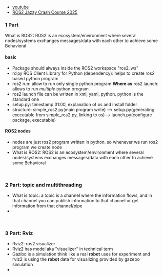 - [youtube](https://www.youtube.com/watch?v=Se5pvRlTX8s)
- [ROS2 Jazzy Crash Course 2025](https://app.theconstruct.ai/rosjects/898950/)

### 1 Part

What is ROS2: ROS2 is an ecosystem/environment where several nodes/systems exchanges messages/data with each other to achieve some Behavioral

#### basic

- Package should always inside the ROS2 workspace "ros2_ws"
- rclpy ROS Client Library for Python (dependency): helps to create ros2 based python program
- ros2 run: allow to run only single python program **Where as** ros2 launch: allows to run _multiple_ python program
- ros2 launch file can be written in xml, yaml, python. python is the standard one
- setup.py: timestamp 31:00, explanation of os and install folder
- structure: simple_ros2.py(main program write) --> setup.py(generating executable from simple_ros2.py, linking to os)--> launch.py(configure package, executable)

#### ROS2 nodes

- nodes are just ros2 program written in python. so whenever we run ros2 program we create node
- What is ROS2: ROS2 is an ecosystem/environment where several nodes/systems exchanges messages/data with each other to achieve some Behavioral

<br>

### 2 Part: topic and multithreading

- What is topic: a topic is a channel where the information flows, and in that channel you can publish information to that channel or get information from that channel/pipe
-

<br>

### 3 Part: Rviz

- Rviz2: ros2 visualizer
- Rviz2 has model aka "visualizer" in technical term
- Gazibo is a simulation think like a real **robot** uses for experiment and rviz2 is using the **robot** data for visualizing provided by gazebo simulation
-
